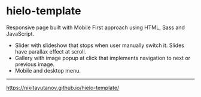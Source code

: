 # hielo-template

Responsive page built with Mobile First approach using HTML, Sass and JavaScript.

- Slider with slideshow that stops when user manually switch it. Slides have parallax effect at scroll.
- Gallery with image popup at click that implements navigation to next or previous image.
- Mobile and desktop menu.

____

https://nikitayutanov.github.io/hielo-template/